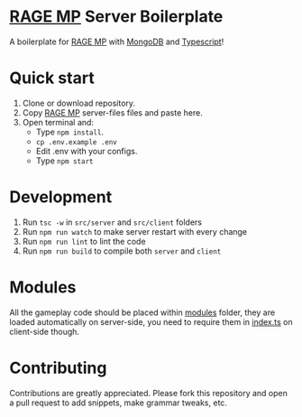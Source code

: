 
# [RAGE MP] Server Boilerplate
A boilerplate for [RAGE MP] with [MongoDB] and [Typescript]!

# Quick start
1. Clone or download repository.
2. Copy [RAGE MP] server-files files and paste here.
3. Open terminal and:
	- Type `npm install`.
	- `cp .env.example .env`
	- Edit .env with your configs.
	- Type `npm start`

# Development
1. Run `tsc -w` in `src/server` and `src/client` folders
2. Run `npm run watch` to make server restart with every change
3. Run `npm run lint` to lint the code
4. Run `npm run build` to compile both `server` and `client`

# Modules
All the gameplay code should be placed within [modules](https://github.com/Wuzi/ragemp-boilerplate/tree/master/src/server/modules) folder, they are loaded automatically on server-side, you need to require them in [index.ts](https://github.com/Wuzi/ragemp-boilerplate/blob/master/src/client/index.ts) on client-side though.

# Contributing
Contributions are greatly appreciated. Please fork this repository and open a pull request to add snippets, make grammar tweaks, etc.

[RAGE MP]: <https://rage.mp/>
[Typescript]: <https://www.typescriptlang.org/>
[MongoDB]: <https://www.mongodb.com/>
